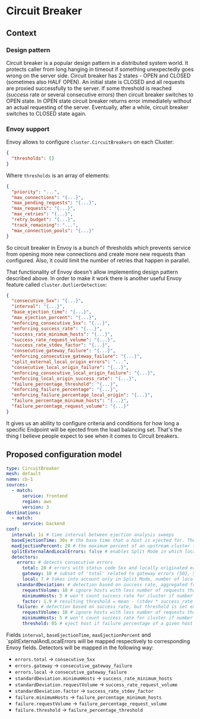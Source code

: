 # Circuit Breaker

## Context

### Design pattern

Circuit breaker is a popular design pattern in a distributed system world. It protects caller from long hanging in timeout if something unexpectedly goes wrong on the server side. Circuit breaker has 2 states - OPEN and CLOSED (sometimes also HALF OPEN). An initial state is CLOSED and all requests are proxied successfully to the server. If some threshold is reached (success rate or several consecutive errors) then circuit breaker switches to OPEN state. In OPEN state circuit breaker returns error immediately without an actual requesting of the server. Eventually, after a while, circuit breaker switches to CLOSED state again. 

### Envoy support 

Envoy allows to configure `cluster.CircuitBreakers` on each Cluster:
```json
{
  "thresholds": []
}
```
Where `thresholds` is an array of elements:
```json
{
  "priority": "...",
  "max_connections": "{...}",
  "max_pending_requests": "{...}",
  "max_requests": "{...}",
  "max_retries": "{...}",
  "retry_budget": "{...}",
  "track_remaining": "...",
  "max_connection_pools": "{...}"
}
```
So circuit breaker in Envoy is a bunch of thresholds which prevents service from opening more new connections and create more new requests than configured. Also, it could limit the number of retries that happen in parallel. 

That functionality of Envoy doesn't allow implementing design pattern described above. In order to make it work there is another useful Envoy feature called `cluster.OutlierDetection`:
```json
{
  "consecutive_5xx": "{...}",
  "interval": "{...}",
  "base_ejection_time": "{...}",
  "max_ejection_percent": "{...}",
  "enforcing_consecutive_5xx": "{...}",
  "enforcing_success_rate": "{...}",
  "success_rate_minimum_hosts": "{...}",
  "success_rate_request_volume": "{...}",
  "success_rate_stdev_factor": "{...}",
  "consecutive_gateway_failure": "{...}",
  "enforcing_consecutive_gateway_failure": "{...}",
  "split_external_local_origin_errors": "...",
  "consecutive_local_origin_failure": "{...}",
  "enforcing_consecutive_local_origin_failure": "{...}",
  "enforcing_local_origin_success_rate": "{...}",
  "failure_percentage_threshold": "{...}",
  "enforcing_failure_percentage": "{...}",
  "enforcing_failure_percentage_local_origin": "{...}",
  "failure_percentage_minimum_hosts": "{...}",
  "failure_percentage_request_volume": "{...}"
}
```

It gives us an ability to configure criteria and conditions for how long a specific Endpoint will be ejected from the load balancing set. That's the thing I believe people expect to see when it comes to Circuit breakers.

## Proposed configuration model

```yaml
type: CircuitBreaker
mesh: default
name: cb-1
sources:
  - match:
      service: frontend
      region: aws
      version: 3
destinations:
  - match:
      service: backend
conf:
  interval: 1s # time interval between ejection analysis sweeps
  baseEjectionTime: 30s # the base time that a host is ejected for. The real time is equal to the base time multiplied by the number of times the host has been ejected
  maxEjectionPercent: 20 # the maximum percent of an upstream cluster that can be ejected due to outlier detection
  splitExternalAndLocalErrors: false # enables Split Mode in which local and external errors are distinguished 
  detectors:
    errors: # detects consecutive errors
      total: 20 # errors with status code 5xx and locally originated errors, in Split Mode - just errors with status code 5xx
      gateway: 10 # subset of 'total' related to gateway errors (502, 503 or 504 status code)
      local: 7 # takes into account only in Split Mode, number of locally originated errors
    standardDeviation: # detection based on success rate, aggregated from every host in the cluser
      requestVolume: 10 # ignore hosts with less number of requests than 'requestVolume'
      minimumHosts: 5 # won't count success rate for cluster if number of hosts with required 'requestVolume' is less than 'minimumHosts'
      factor: 1.9 # resulting threshold = mean - (stdev * success_rate_stdev_factor)
    failure: # detection based on success rate, but threshold is set explicitly (unlike 'standardDeviation')
      requestVolume: 10 # ignore hosts with less number of requests than 'requestVolume'
      minimumHosts: 5 # won't count success rate for cluster if number of hosts with required 'requestVolume' is less than 'minimumHosts'
      threshold: 85 # eject host if failure percentage of a given host is greater than or equal to this value
```

Fields `interval`, `baseEjectionTime`, `maxEjectionPercent` and `splitExternalAndLocalErrors will be mapped respectively to corresponding Envoy fields. 
Detectors will be mapped in the following way:

- `errors.total` -> `consecutive_5xx`
- `errors.gateway` -> `consecutive_gateway_failure`
- `errors.local` -> `consecutive_gateway_failure`
- `standardDeviation.minimumHosts` -> `success_rate_minimum_hosts`
- `standardDeviation.requestVolume` -> `success_rate_request_volume`
- `standardDeviation.factor` -> `success_rate_stdev_factor`
- `failure.minimumHosts` -> `failure_percentage_minimum_hosts`
- `failure.requestVolume` -> `failure_percentage_request_volume`
- `failure.threshold` -> `failure_percentage_threshold`
